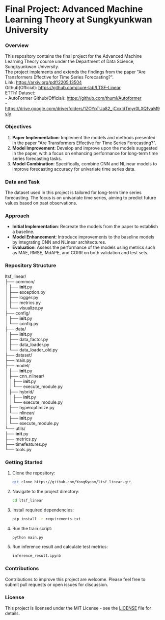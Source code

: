 # Final Project: Advanced Machine Learning Theory at Sungkyunkwan University   
   
### Overview   
This repository contains the final project for the Advanced Machine Learning Theory course under the Department of Data Science, Sungkyunkwan University.    
The project implements and extends the findings from the paper "Are Transformers Effective for Time Series Forecasting?".   
Link: https://arxiv.org/pdf/2205.13504   
Github(Official): https://github.com/cure-lab/LTSF-Linear  
ETTh1 Dataset:  
    - AutoFormer Github(Official): https://github.com/thuml/Autoformer  
    - https://drive.google.com/drive/folders/1ZOYpTUa82_jCcxIdTmyr0LXQfvaM9vIy  
   
### Objectives   
1. **Paper Implementation**: Implement the models and methods presented in the paper "Are Transformers Effective for Time Series Forecasting?".   
2. **Model Improvement**: Develop and improve upon the models suggested in the paper, with a focus on enhancing performance for long-term time series forecasting tasks.   
3. **Model Combination**: Specifically, combine CNN and NLinear models to improve forecasting accuracy for univariate time series data.   
   
### Data and Task
The dataset used in this project is tailored for long-term time series forecasting. The focus is on univariate time series, aiming to predict future values based on past observations.   
   
### Approach   
- **Initial Implementation**: Recreate the models from the paper to establish a baseline.   
- **Model Enhancement**: Introduce improvements to the baseline models by integrating CNN and NLinear architectures.   
- **Evaluation**: Assess the performance of the models using metrics such as MAE, RMSE, MdAPE, and CORR on both validation and test sets.   
   
### Repository Structure
ltsf_linear/  
├── common/  
│   ├── __init__.py  
│   ├── exception.py  
│   ├── logger.py  
│   ├── metrics.py  
│   └── visualize.py  
├── config/  
│   ├── __init__.py  
│   └── config.py  
├── data/  
│   ├── __init__.py  
│   ├── data_factor.py  
│   ├── data_loader.py  
│   └── data_loader_old.py  
├── dataset/  
├── main.py  
├── model/  
│   ├── __init__.py  
│   ├── cnn_nlinear/  
│   │   ├── __init__.py  
│   │   └── execute_module.py  
│   ├── hybrid/  
│   │   ├── __init__.py  
│   │   └── execute_module.py  
│   ├── hyperoptimize.py  
│   └── nlinear/  
│       ├── __init__.py  
│       └── execute_module.py  
└── utils/  
    ├── __init__.py  
    ├── metrics.py  
    ├── timefeatures.py  
    └── tools.py    
   
### Getting Started
1. Clone the repository:
    ```bash
    git clone https://github.com/YongKyeom/ltsf_linear.git
    ```
2. Navigate to the project directory:
    ```bash
    cd ltsf_linear
    ```
3. Install required dependencies:
    ```bash
    pip install -r requirements.txt
    ```
4. Run the train script:
    ```bash
    python main.py
    ```
5. Run inference result and calculate test metrics:
    ```bash
    inference_result.ipynb
    ```


### Contributions
Contributions to improve this project are welcome. Please feel free to submit pull requests or open issues for discussion.

### License
This project is licensed under the MIT License - see the [LICENSE](LICENSE) file for details.
